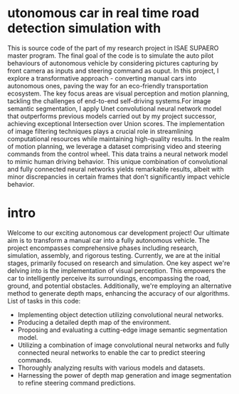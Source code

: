 # utonomous car in real time road detection simulation with 
This is source code of the part of my research project in ISAE SUPAERO master program. The final goal of the code is to simulate the auto pilot behaviours of autonomous vehicle by considering pictures capturing by front camera as inputs and steering command as ouput. In this project, I explore a transformative approach - converting manual cars into autonomous ones, paving the way for an eco-friendly transportation ecosystem. The key focus areas are visual perception and motion planning, tackling the challenges of end-to-end self-driving systems.For image semantic segmentation, I apply Unet convolutional neural network model that outperforms previous models carried out by my project successor, achieving exceptional Intersection over Union scores. The implementation of image filtering techniques plays a crucial role in streamlining computational resources while maintaining high-quality results. In the realm of motion planning, we leverage a dataset comprising video and steering commands from the control wheel. This data trains a neural network model to mimic human driving behavior. This unique combination of convolutional and fully connected neural networks yields remarkable results, albeit with minor discrepancies in certain frames that don't significantly impact vehicle behavior.

# intro
Welcome to our exciting autonomous car development project! Our ultimate aim is to transform a manual car into a fully autonomous vehicle. The project encompasses comprehensive phases including research, simulation, assembly, and rigorous testing. Currently, we are at the initial stages, primarily focused on research and simulation. One key aspect we're delving into is the implementation of visual perception. This empowers the car to intelligently perceive its surroundings, encompassing the road, ground, and potential obstacles. Additionally, we're employing an alternative method to generate depth maps, enhancing the accuracy of our algorithms.
List of tasks in this code: 
- Implementing object detection utilizing convolutional neural networks.
- Producing a detailed depth map of the environment.
- Proposing and evaluating a cutting-edge image semantic segmentation model.
- Utilizing a combination of image convolutional neural networks and fully connected neural networks to enable the car to predict steering commands.
- Thoroughly analyzing results with various models and datasets.
- Harnessing the power of depth map generation and image segmentation to refine steering command predictions.

